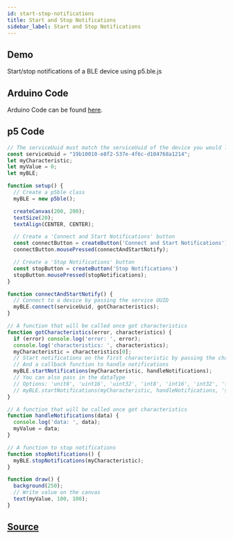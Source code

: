 ```yaml
---
id: start-stop-notifications
title: Start and Stop Notifications
sidebar_label: Start and Stop Notifications
---
```


## Demo

<div class="example">
  <p>Start/stop notifications of a BLE device using p5.ble.js</p>
  <div id="canvasContainer"></div>
</div>
<script src="https://cdnjs.cloudflare.com/ajax/libs/p5.js/0.7.2/p5.js"></script>
<script src="https://cdnjs.cloudflare.com/ajax/libs/p5.js/0.7.2/addons/p5.dom.min.js"></script>
<script src="https://unpkg.com/p5ble@0.0.4/dist/p5.ble.js" type="text/javascript"></script>
<script src="assets/scripts/example-start-stop-notifications.js"></script>

## Arduino Code
Arduino Code can be found [here](https://github.com/ITPNYU/p5.ble.js/tree/master/examples/startStopNotifications/arduino-sketches).

## p5 Code

```javascript
// The serviceUuid must match the serviceUuid of the device you would like to connect
const serviceUuid = "19b10010-e8f2-537e-4f6c-d104768a1214";
let myCharacteristic;
let myValue = 0;
let myBLE;

function setup() {
  // Create a p5ble class
  myBLE = new p5ble();

  createCanvas(200, 200);
  textSize(20);
  textAlign(CENTER, CENTER);

  // Create a 'Connect and Start Notifications' button
  const connectButton = createButton('Connect and Start Notifications')
  connectButton.mousePressed(connectAndStartNotify);

  // Create a 'Stop Notifications' button
  const stopButton = createButton('Stop Notifications')
  stopButton.mousePressed(stopNotifications);
}

function connectAndStartNotify() {
  // Connect to a device by passing the service UUID
  myBLE.connect(serviceUuid, gotCharacteristics);
}

// A function that will be called once got characteristics
function gotCharacteristics(error, characteristics) {
  if (error) console.log('error: ', error);
  console.log('characteristics: ', characteristics);
  myCharacteristic = characteristics[0];
  // Start notifications on the first characteristic by passing the characteristic
  // And a callback function to handle notifications
  myBLE.startNotifications(myCharacteristic, handleNotifications);
  // You can also pass in the dataType
  // Options: 'unit8', 'uint16', 'uint32', 'int8', 'int16', 'int32', 'float32', 'float64', 'string'
  // myBLE.startNotifications(myCharacteristic, handleNotifications, 'string');
}

// A function that will be called once got characteristics
function handleNotifications(data) {
  console.log('data: ', data);
  myValue = data;
}

// A function to stop notifications
function stopNotifications() {
  myBLE.stopNotifications(myCharacteristic);
}

function draw() {
  background(250);
  // Write value on the canvas
  text(myValue, 100, 100);
}
```

## [Source](https://github.com/ITPNYU/p5.ble.js/tree/master/examples/startStopNotifications/p5-sketch)
